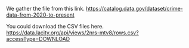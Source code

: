 We gather the file from this link.
https://catalog.data.gov/dataset/crime-data-from-2020-to-present

You could download the CSV files here.
https://data.lacity.org/api/views/2nrs-mtv8/rows.csv?accessType=DOWNLOAD